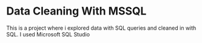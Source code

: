 # Data Cleaning With MSSQL
 This is a project where i explored data with SQL queries and cleaned in with SQL. I used Microsoft SQL Studio
